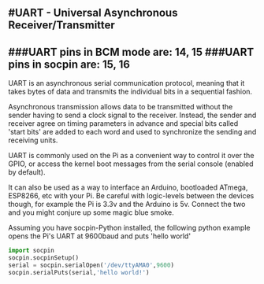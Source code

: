 <!--
---
name: UART
class: interface
type: pinout
description: Raspberry Pi UART pins
url: http://elinux.org/RPi_Serial_Connection
pincount: 2
pin:
  '8':
    name: TXD / Transmit
    direction: output
    active: high
  '10':
    name: RXD / Receive
    direction: input
    active: high
-->
#UART - Universal Asynchronous Receiver/Transmitter
---
###UART pins in BCM mode are: 14, 15
###UART pins in socpin are: 15, 16
---
UART is an asynchronous serial communication protocol, meaning that it takes bytes of data and transmits the individual bits in a sequential fashion.

Asynchronous transmission allows data to be transmitted without the sender having to send a clock signal to the receiver. Instead, the sender and receiver agree on timing parameters in advance and special bits called 'start bits' are added to each word and used to synchronize the sending and receiving units.

UART is commonly used on the Pi as a convenient way to control it over the GPIO, or access the kernel boot messages from the serial console (enabled by default).

It can also be used as a way to interface an Arduino, bootloaded ATmega, ESP8266, etc with your Pi. Be careful with logic-levels between the devices though, for example the Pi is 3.3v and the Arduino is 5v. Connect the two and you might conjure up some magic blue smoke.

Assuming you have socpin-Python installed, the following python example opens the Pi's UART at 9600baud and puts 'hello world'

```python
import socpin
socpin.socpinSetup()
serial = socpin.serialOpen('/dev/ttyAMA0',9600)
socpin.serialPuts(serial,'hello world!')
```
